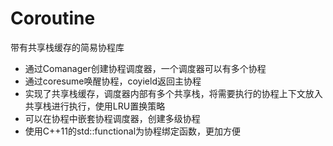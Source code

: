 # Coroutine
带有共享栈缓存的简易协程库
- 通过Comanager创建协程调度器，一个调度器可以有多个协程
- 通过coresume唤醒协程，coyield返回主协程
- 实现了共享栈缓存，调度器内部有多个共享栈，将需要执行的协程上下文放入共享栈进行执行，使用LRU置换策略
- 可以在协程中嵌套协程调度器，创建多级协程
- 使用C++11的std::functional为协程绑定函数，更加方便
